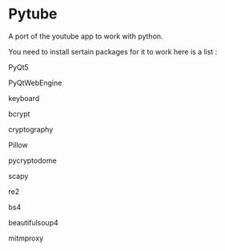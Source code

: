# Pytube
A port of the youtube app to work with python.

You need to install sertain packages for it to work here is a list :

PyQt5

PyQtWebEngine

keyboard

bcrypt

cryptography

Pillow

pycryptodome

scapy

re2

bs4

beautifulsoup4

mitmproxy
